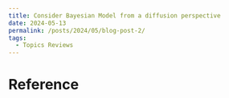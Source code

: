 ```yaml
---
title: Consider Bayesian Model from a diffusion perspective
date: 2024-05-13
permalink: /posts/2024/05/blog-post-2/
tags:
  - Topics Reviews
---
```




Reference
=======================================

